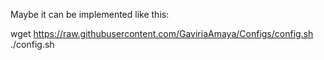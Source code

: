 Maybe it can be implemented like this:

wget https://raw.githubusercontent.com/GaviriaAmaya/Configs/config.sh
./config.sh
